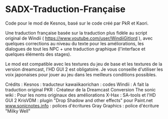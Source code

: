 # SADX-Traduction-Française
Code pour le mod de Kesnos, basé sur le code créé par PkR et Kaori.

Une traduction française basée sur la traduction plus fidèle au script original de Windii ( https://www.youtube.com/user/WindiiGitlord ), avec quelques corrections au niveau du texte pour les améliorations, les dialogues de tout les NPC + une traduction graphique (l'interface et quelques éléments des stages).

Le mod est compatible avec les textures du jeu de base et les textures de la version dreamcast, l'HD GUI 2 est obligatoire. Je vous conseille d'utiliser les voix japonaises pour jouer au jeu dans les meilleurs conditions possibles.

Crédits :
Kesnos : traducteur
kawaiikaorichan : codes
Windii : A fait la traduction original
PKR : Créateur de la Dreamcast Conversion
The sonic wiki : Pour les noms originaux des améliorations
X-Hax : SA-tools et l'HD GUI 2
KrisVDM : plugin "Drop Shadow and other effects" pour Paint.net
www.sonicnotes.info : polices d'écritures
Gray Graphics : police d'écriture "Milky Well"
